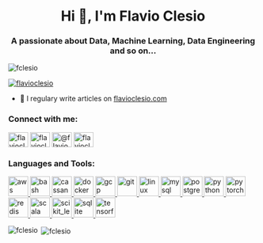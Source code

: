 <h1 align="center">Hi 👋, I'm Flavio Clesio</h1>
<h3 align="center">A passionate about Data, Machine Learning, Data Engineering and so on...</h3>

<p align="left"> <img src="https://komarev.com/ghpvc/?username=fclesio&label=Profile%20views&color=0e75b6&style=flat" alt="fclesio" /> </p>

<p align="left"> <a href="https://twitter.com/flavioclesio" target="blank"><img src="https://img.shields.io/twitter/follow/flavioclesio?logo=twitter&style=for-the-badge" alt="flavioclesio" /></a> </p>

- 📝 I regulary write articles on [flavioclesio.com](flavioclesio.com)

<h3 align="left">Connect with me:</h3>
<p align="left">
<a href="https://twitter.com/flavioclesio" target="blank"><img align="center" src="https://cdn.jsdelivr.net/npm/simple-icons@3.0.1/icons/twitter.svg" alt="flavioclesio" height="30" width="40" /></a>
<a href="https://linkedin.com/in/flavioclesio" target="blank"><img align="center" src="https://cdn.jsdelivr.net/npm/simple-icons@3.0.1/icons/linkedin.svg" alt="flavioclesio" height="30" width="40" /></a>
<a href="https://medium.com/@flavioclesio" target="blank"><img align="center" src="https://cdn.jsdelivr.net/npm/simple-icons@3.0.1/icons/medium.svg" alt="@flavioclesio" height="30" width="40" /></a>
<a href="/flavioclesio.com" target="blank"><img align="center" src="https://cdn.jsdelivr.net/npm/simple-icons@3.0.1/icons/rss.svg" alt="flavioclesio.com" height="30" width="40" /></a>
</p>

<h3 align="left">Languages and Tools:</h3>
<p align="left"> <a href="https://aws.amazon.com" target="_blank"> <img src="https://devicons.github.io/devicon/devicon.git/icons/amazonwebservices/amazonwebservices-original-wordmark.svg" alt="aws" width="40" height="40"/> </a> <a href="https://www.gnu.org/software/bash/" target="_blank"> <img src="https://www.vectorlogo.zone/logos/gnu_bash/gnu_bash-icon.svg" alt="bash" width="40" height="40"/> </a> <a href="https://cassandra.apache.org/" target="_blank"> <img src="https://www.vectorlogo.zone/logos/apache_cassandra/apache_cassandra-icon.svg" alt="cassandra" width="40" height="40"/> </a> <a href="https://www.docker.com/" target="_blank"> <img src="https://devicons.github.io/devicon/devicon.git/icons/docker/docker-original-wordmark.svg" alt="docker" width="40" height="40"/> </a> <a href="https://cloud.google.com" target="_blank"> <img src="https://www.vectorlogo.zone/logos/google_cloud/google_cloud-icon.svg" alt="gcp" width="40" height="40"/> </a> <a href="https://git-scm.com/" target="_blank"> <img src="https://www.vectorlogo.zone/logos/git-scm/git-scm-icon.svg" alt="git" width="40" height="40"/> </a> <a href="https://www.linux.org/" target="_blank"> <img src="https://devicons.github.io/devicon/devicon.git/icons/linux/linux-original.svg" alt="linux" width="40" height="40"/> </a> <a href="https://www.mysql.com/" target="_blank"> <img src="https://devicons.github.io/devicon/devicon.git/icons/mysql/mysql-original-wordmark.svg" alt="mysql" width="40" height="40"/> </a> <a href="https://www.postgresql.org" target="_blank"> <img src="https://devicons.github.io/devicon/devicon.git/icons/postgresql/postgresql-original-wordmark.svg" alt="postgresql" width="40" height="40"/> </a> <a href="https://www.python.org" target="_blank"> <img src="https://devicons.github.io/devicon/devicon.git/icons/python/python-original.svg" alt="python" width="40" height="40"/> </a> <a href="https://pytorch.org/" target="_blank"> <img src="https://www.vectorlogo.zone/logos/pytorch/pytorch-icon.svg" alt="pytorch" width="40" height="40"/> </a> <a href="https://redis.io" target="_blank"> <img src="https://devicons.github.io/devicon/devicon.git/icons/redis/redis-original-wordmark.svg" alt="redis" width="40" height="40"/> </a> <a href="https://www.scala-lang.org" target="_blank"> <img src="https://devicons.github.io/devicon/devicon.git/icons/scala/scala-original-wordmark.svg" alt="scala" width="40" height="40"/> </a> <a href="https://scikit-learn.org/" target="_blank"> <img src="https://upload.wikimedia.org/wikipedia/commons/0/05/Scikit_learn_logo_small.svg" alt="scikit_learn" width="40" height="40"/> </a> <a href="https://www.sqlite.org/" target="_blank"> <img src="https://www.vectorlogo.zone/logos/sqlite/sqlite-icon.svg" alt="sqlite" width="40" height="40"/> </a> <a href="https://www.tensorflow.org" target="_blank"> <img src="https://www.vectorlogo.zone/logos/tensorflow/tensorflow-icon.svg" alt="tensorflow" width="40" height="40"/> </a> </p>

<p><img align="left" src="https://github-readme-stats.vercel.app/api/top-langs?username=fclesio&show_icons=true&locale=en&layout=compact" alt="fclesio" /></p>

<p>&nbsp;<img align="center" src="https://github-readme-stats.vercel.app/api?username=fclesio&show_icons=true&locale=en" alt="fclesio" /></p>
